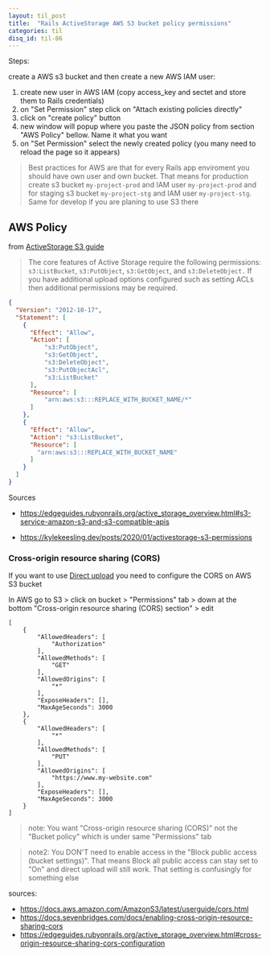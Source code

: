 ```yaml
---
layout: til_post
title:  "Rails ActiveStorage AWS S3 bucket policy permissions"
categories: til
disq_id: til-86
---
```




Steps:


create a AWS s3 bucket and then create a new AWS IAM user:

1. create new user in AWS IAM (copy access_key and sectet and store them
to Rails credentials)
2. on "Set Permission" step click on "Attach existing policies directly"
3. click on "create policy" button
4. new window will popup where you paste the JSON policy from section "AWS Policy" bellow. Name it what you want
5. on "Set Permission" select the newly created policy (you many need to
   reload the page so it appears)


> Best practices for AWS are that for every Rails app enviroment you should have own user and own bucket.
> That means for production create s3 bucket `my-project-prod` and IAM user
> `my-project-prod` and for staging s3 bucket `my-project-stg` and IAM user
> `my-project-stg`. Same for develop if you are planing to use S3 there

## AWS Policy

from [ActiveStorage S3
guide](https://kylekeesling.dev/posts/2020/01/activestorage-s3-permissions)

>  The core features of Active Storage require the following permissions: `s3:ListBucket`, `s3:PutObject`, `s3:GetObject`, and `s3:DeleteObject.` If you have additional upload options configured such as setting ACLs then additional permissions may be required.


```json
{
  "Version": "2012-10-17",
  "Statement": [
    {
      "Effect": "Allow",
      "Action": [
          "s3:PutObject",
          "s3:GetObject",
          "s3:DeleteObject",
          "s3:PutObjectAcl",
          "s3:ListBucket"
      ],
      "Resource": [
          "arn:aws:s3:::REPLACE_WITH_BUCKET_NAME/*"
      ]
    },
    {
      "Effect": "Allow",
      "Action": "s3:ListBucket",
      "Resource": [
        "arn:aws:s3:::REPLACE_WITH_BUCKET_NAME"
      ]
    }
  ]
}
```

Sources

* <https://edgeguides.rubyonrails.org/active_storage_overview.html#s3-service-amazon-s3-and-s3-compatible-apis>

* <https://kylekeesling.dev/posts/2020/01/activestorage-s3-permissions>



### Cross-origin resource sharing (CORS)

If you want to use [Direct upload](https://edgeguides.rubyonrails.org/active_storage_overview.html#direct-uploads)
you need to configure the CORS on AWS S3 bucket


In AWS go to S3 > click on bucket >  "Permissions" tab > down at the bottom "Cross-origin resource sharing (CORS) section"  > edit




```
[
    {
        "AllowedHeaders": [
            "Authorization"
        ],
        "AllowedMethods": [
            "GET"
        ],
        "AllowedOrigins": [
            "*"
        ],
        "ExposeHeaders": [],
        "MaxAgeSeconds": 3000
    },
    {
        "AllowedHeaders": [
            "*"
        ],
        "AllowedMethods": [
            "PUT"
        ],
        "AllowedOrigins": [
            "https://www.my-website.com"
        ],
        "ExposeHeaders": [],
        "MaxAgeSeconds": 3000
    }
]
```


> note: You want "Cross-origin resource sharing (CORS)" not the  "Bucket policy"
> which is under same "Permissions" tab


> note2: You DON'T need to enable access in the "Block public access (bucket settings)". That means Block all public access can stay set to
> "On" and direct upload will still work. That setting is confusingly
> for something else

sources: 

* <https://docs.aws.amazon.com/AmazonS3/latest/userguide/cors.html>
* <https://docs.sevenbridges.com/docs/enabling-cross-origin-resource-sharing-cors>
* <https://edgeguides.rubyonrails.org/active_storage_overview.html#cross-origin-resource-sharing-cors-configuration>
